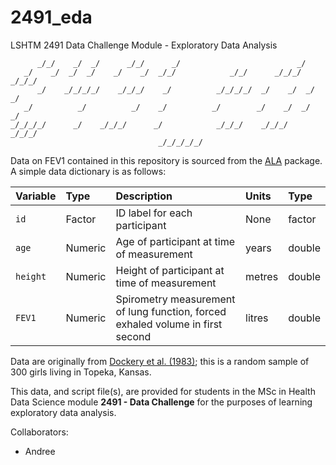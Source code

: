# 2491_eda
LSHTM 2491 Data Challenge Module - Exploratory Data Analysis

```
      _/_/    _/  _/      _/_/      _/                          _/            
   _/    _/  _/  _/    _/    _/  _/_/            _/_/      _/_/_/    _/_/_/   
      _/    _/_/_/_/    _/_/_/    _/          _/_/_/_/  _/    _/  _/    _/    
   _/          _/          _/    _/          _/        _/    _/  _/    _/     
_/_/_/_/      _/    _/_/_/      _/            _/_/_/    _/_/_/    _/_/_/      
                                 _/_/_/_/_/                              
```

Data on FEV1 contained in this repository is sourced from the [ALA](https://rdrr.io/rforge/ALA/) package. A simple data dictionary is as follows:

| Variable | Type    | Description                                                  | Units  | Type   |
| :------- | :------ | :----------------------------------------------------------- | :----- | :----- |
| `id`     | Factor  | ID label for each participant                                | None   | factor |
| `age`    | Numeric | Age of participant at time of measurement                    | years  | double |
| `height` | Numeric | Height of participant at time of measurement                 | metres | double |
| `FEV1`   | Numeric | Spirometry measurement of lung function, forced exhaled volume in first second | litres | double |

Data are originally from [Dockery et al. (1983)](https://doi.org/10.1164/arrd.1983.128.3.405); this is a random sample of 300 girls living in Topeka, Kansas.

This data, and script file(s), are provided for students in the MSc in Health Data Science module **2491 - Data Challenge** for the purposes of learning exploratory data analysis.

Collaborators:

- Andree